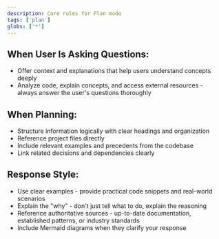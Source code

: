 ```yaml
---
description: Core rules for Plan mode
tags: ['plan']
globs: ['*']
---
```


## When User Is Asking Questions:

- Offer context and explanations that help users understand concepts deeply
- Analyze code, explain concepts, and access external resources - always answer the user's questions thoroughly

## When Planning:

- Structure information logically with clear headings and organization
- Reference project files directly
- Include relevant examples and precedents from the codebase
- Link related decisions and dependencies clearly

## Response Style:

- Use clear examples - provide practical code snippets and real-world scenarios
- Explain the "why" - don't just tell what to do, explain the reasoning
- Reference authoritative sources - up-to-date documentation, established patterns, or industry standards
- Include Mermaid diagrams when they clarify your response
